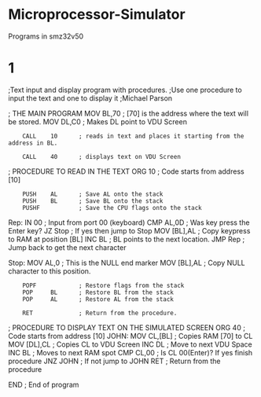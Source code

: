 # Microprocessor-Simulator
Programs in smz32v50

# 1

;Text input and display program with procedures.
;Use one procedure to input the text and one to display it
;Michael Parson


; THE MAIN PROGRAM
        MOV     BL,70   ; [70] is the address where the text will be stored. 
        MOV     DL,C0   ; Makes DL point to VDU Screen

        CALL    10      ; reads in text and places it starting from the address in BL.

        CALL    40      ; displays text on VDU Screen


;      PROCEDURE TO READ IN THE TEXT
        ORG     10      ; Code starts from address [10]

        PUSH    AL      ; Save AL onto the stack
        PUSH    BL      ; Save BL onto the stack
        PUSHF           ; Save the CPU flags onto the stack

Rep:
        IN      00      ; Input from port 00 (keyboard)
        CMP     AL,0D   ; Was key press the Enter key?
        JZ      Stop    ; If yes then jump to Stop
        MOV     [BL],AL ; Copy keypress to RAM at position [BL]
        INC     BL      ; BL points to the next location.
        JMP     Rep     ; Jump back to get the next character

Stop:
        MOV     AL,0    ; This is the NULL end marker
        MOV     [BL],AL ; Copy NULL character to this position.

        POPF            ; Restore flags from the stack
        POP     BL      ; Restore BL from the stack
        POP     AL      ; Restore AL from the stack

        RET             ; Return from the procedure.

;  PROCEDURE TO DISPLAY TEXT ON THE SIMULATED SCREEN
        ORG     40      ; Code starts from address [10]
JOHN:
        MOV     CL,[BL] ; Copies RAM [70] to CL
        MOV     [DL],CL ; Copies CL to VDU Screen
        INC     DL      ; Move to next VDU Space
        INC     BL      ; Moves to next RAM spot
        CMP     CL,00   ; Is CL 00(Enter)? If yes finish procedure
        JNZ     JOHN    ; If not jump to JOHN
        RET             ; Return from the procedure



  END           ; End of program
